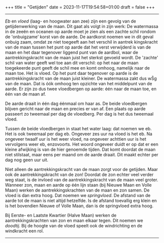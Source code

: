 +++
title = "Getijden"
date = 2023-11-17T19:54:58+01:00
draft = false
+++

---
*Eb* en *vloed* (laag- en hoogwater aan zee) zijn een gevolg van de
getijdenwerking van de maan. Dit gaat als volgt in zijn werk: De
watermassa in de zeeën en oceanen op aarde moet je zien als een zachte
schil rondom de 'onbuigzame' korst van de aarde. De aardkorst noemen
we in dit geval onbuig zaam, omdat ze niet toegeeft aan het verschil in
aantrek kingskracht van de maan tussen het punt op aarde dat het verst
verwijderd is van de maan en het daar tegenover liggend punt van de
aardbol, waar de aantrekkingskracht van de maan juist het sterkst
gevoeld wordt. De 'zachte' schil van water geeft wel toe aan dit
verschil: op het naar de maan toegekeerde punt geeft de schil mee en
komt omhoog, namelijk naar de maan toe. Het is vloed. Op het punt daar
tegenover op aarde is de aantrekkingskracht van de maan juist kleiner.
De watermassa zakt dus wŠg van de maan. Dat is óók omhoog ten opzichte
van het middelpunt van de aarde. Er zijn zo dus twee vloedbergen op
aarde: één naar de maan toe, en één van de maan af.

De aarde draait in één dag éénmaal om haar as. De beide vloedbergen
blijven gericht naar de maan en precies er van af. Een plaats op aarde
passeert zo tweemaal per dag de vloedberg. Per dag is het dus tweemaal
vloed.

Tussen de beide vloedbergen in staat het water laag: dat noemen we eb.
Het is ook tweemaal per dag eb. Ongeveer zes uur na vloed is het eb. Na
ongeveer twaalf uur is het weer vloed, na ongeveer achttien uur is het
vervolgens weer eb, enzovoorts. Het woord ongeveer duidt er op dat er
een kleine afwijking is van de hier genoemde tijden. Dat komt doordat de
maan niet stilstaat, maar eens per maand om de aarde draait. Dit maakt
echter per dag nog geen uur uit.

Niet alleen de aantrekkingskracht van de maan zorgt voor de getijden.
Maar ook de aantrekkingskracht van de zon! Doordat de zon echter veel
verder weg staat, is de invloed van de aantrekkingskracht van de maan
veel groter. Wanneer zon, maan en aarde op één lijn staan (bij Nieuwe
Maan en Volle Maan) werken de aantrekkingskrachten van de maan en zon
samen. De vloed is dan extra hoog. Dat noemen we *springvloed*. De
afstand van de aarde tot de maan is niet altijd hetzelfde. Is de afstand
toevallig erg klein en is het bovendien Nieuwe of Volle Maan, dan is de
springvloed extra hoog.

Bij Eerste- en Laatste Kwartier (Halve Maan) werken de
aantrekkingskrachten van zon en maan elkaar tegen. Dit noemen we
*doodtij*. Bij de hoogte van de vloed speelt ook de windrichting en de
windkracht een rol.

---
